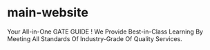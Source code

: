 # main-website
Your All-in-One GATE GUIDE ! We Provide Best-in-Class Learning By Meeting All Standards Of Industry-Grade Of Quality Services.

